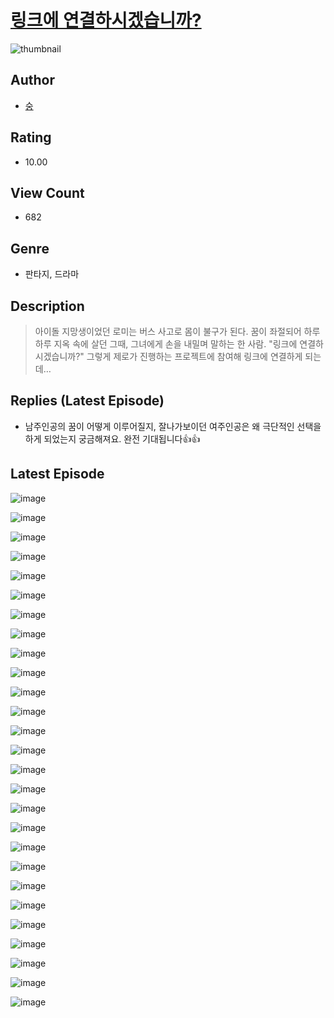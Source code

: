 # [링크에 연결하시겠습니까?](https://comic.naver.com/bestChallenge/list?titleId=811050)
![thumbnail](https://image-comic.pstatic.net/user_contents_data/challenge_comic/2023/05/25/321554/upload_7003721076508602465_480x623.jpeg)

## Author
- [숭](https://comic.naver.com/artistTitle?id=321554)

## Rating
- 10.00

## View Count
- 682

## Genre
- 판타지, 드라마

## Description
> 아이돌 지망생이었던 로미는 버스 사고로 몸이 불구가 된다. 꿈이 좌절되어 하루하루 지옥 속에 살던 그때, 그녀에게 손을 내밀며 말하는 한 사람. "링크에 연결하시겠습니까?" 그렇게 제로가 진행하는 프로젝트에 참여해 링크에 연결하게 되는데…

## Replies (Latest Episode)
- 남주인공의 꿈이 어떻게 이루어질지, 잘나가보이던 여주인공은 왜 극단적인 선택을 하게 되었는지 궁금해져요. 완전 기대됩니다👍👍

## Latest Episode
![image](https://image-comic.pstatic.net/user_contents_data/challenge_comic/2023/05/25/321554/upload_3544677269537764920.jpeg)

![image](https://image-comic.pstatic.net/user_contents_data/challenge_comic/2023/05/25/321554/upload_3907265409429037618.jpeg)

![image](https://image-comic.pstatic.net/user_contents_data/challenge_comic/2023/05/25/321554/upload_3473743596181599330.jpeg)

![image](https://image-comic.pstatic.net/user_contents_data/challenge_comic/2023/05/25/321554/upload_4051043069715625572.jpeg)

![image](https://image-comic.pstatic.net/user_contents_data/challenge_comic/2023/05/25/321554/upload_7306020992347169081.jpeg)

![image](https://image-comic.pstatic.net/user_contents_data/challenge_comic/2023/05/25/321554/upload_7365744089652934758.jpeg)

![image](https://image-comic.pstatic.net/user_contents_data/challenge_comic/2023/05/25/321554/upload_3703754611830842723.jpeg)

![image](https://image-comic.pstatic.net/user_contents_data/challenge_comic/2023/05/25/321554/upload_7220177507574047545.jpeg)

![image](https://image-comic.pstatic.net/user_contents_data/challenge_comic/2023/05/25/321554/upload_3474299759264741428.jpeg)

![image](https://image-comic.pstatic.net/user_contents_data/challenge_comic/2023/05/25/321554/upload_7076341598957877046.jpeg)

![image](https://image-comic.pstatic.net/user_contents_data/challenge_comic/2023/05/25/321554/upload_7220502983668544818.jpeg)

![image](https://image-comic.pstatic.net/user_contents_data/challenge_comic/2023/05/25/321554/upload_7004617165549876321.jpeg)

![image](https://image-comic.pstatic.net/user_contents_data/challenge_comic/2023/05/25/321554/upload_4064048282263959609.jpeg)

![image](https://image-comic.pstatic.net/user_contents_data/challenge_comic/2023/05/25/321554/upload_3702302381114144564.jpeg)

![image](https://image-comic.pstatic.net/user_contents_data/challenge_comic/2023/05/25/321554/upload_3905519402932527717.jpeg)

![image](https://image-comic.pstatic.net/user_contents_data/challenge_comic/2023/05/25/321554/upload_3991941007581591353.jpeg)

![image](https://image-comic.pstatic.net/user_contents_data/challenge_comic/2023/05/25/321554/upload_3487301479934605618.jpeg)

![image](https://image-comic.pstatic.net/user_contents_data/challenge_comic/2023/05/25/321554/upload_3847534479710238051.jpeg)

![image](https://image-comic.pstatic.net/user_contents_data/challenge_comic/2023/05/25/321554/upload_3834030458239333430.jpeg)

![image](https://image-comic.pstatic.net/user_contents_data/challenge_comic/2023/05/25/321554/upload_3703710644264133168.jpeg)

![image](https://image-comic.pstatic.net/user_contents_data/challenge_comic/2023/05/25/321554/upload_3762584188405037110.jpeg)

![image](https://image-comic.pstatic.net/user_contents_data/challenge_comic/2023/05/25/321554/upload_7364290531002691888.jpeg)

![image](https://image-comic.pstatic.net/user_contents_data/challenge_comic/2023/05/25/321554/upload_7305514130334901347.jpeg)

![image](https://image-comic.pstatic.net/user_contents_data/challenge_comic/2023/05/25/321554/upload_3905528412969186098.jpeg)

![image](https://image-comic.pstatic.net/user_contents_data/challenge_comic/2023/05/25/321554/upload_4121980466758050354.jpeg)

![image](https://image-comic.pstatic.net/user_contents_data/challenge_comic/2023/05/25/321554/upload_4062583749097240884.jpeg)

![image](https://image-comic.pstatic.net/user_contents_data/challenge_comic/2023/05/25/321554/upload_7219896250821338416.jpeg)
